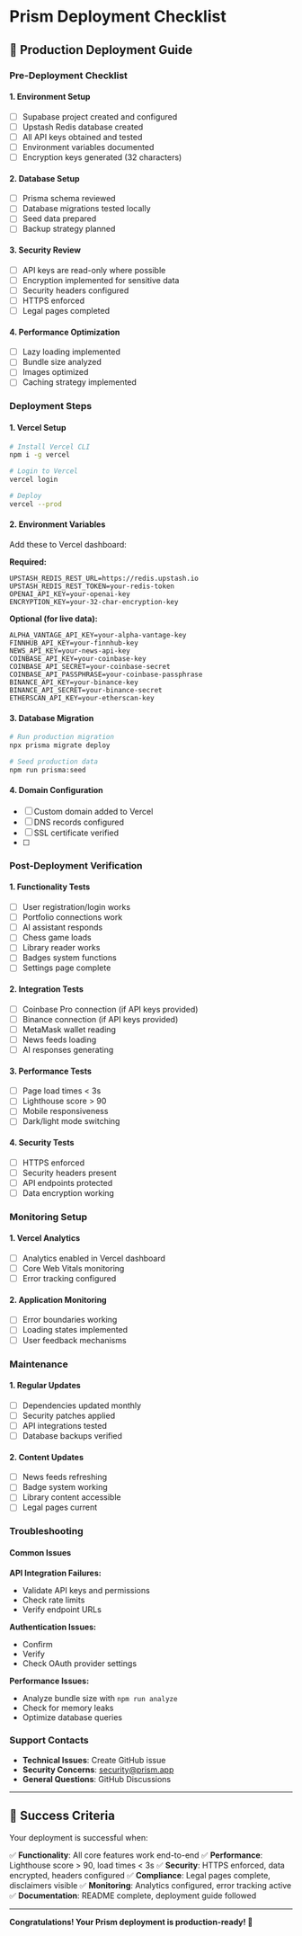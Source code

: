 # Prism Deployment Checklist

## 🚀 Production Deployment Guide

### Pre-Deployment Checklist

#### 1. Environment Setup
- [ ] Supabase project created and configured
- [ ] Upstash Redis database created
- [ ] All API keys obtained and tested
- [ ] Environment variables documented
- [ ] Encryption keys generated (32 characters)

#### 2. Database Setup
- [ ] Prisma schema reviewed
- [ ] Database migrations tested locally
- [ ] Seed data prepared
- [ ] Backup strategy planned

#### 3. Security Review
- [ ] API keys are read-only where possible
- [ ] Encryption implemented for sensitive data
- [ ] Security headers configured
- [ ] HTTPS enforced
- [ ] Legal pages completed

#### 4. Performance Optimization
- [ ] Lazy loading implemented
- [ ] Bundle size analyzed
- [ ] Images optimized
- [ ] Caching strategy implemented

### Deployment Steps

#### 1. Vercel Setup
```bash
# Install Vercel CLI
npm i -g vercel

# Login to Vercel
vercel login

# Deploy
vercel --prod
```

#### 2. Environment Variables
Add these to Vercel dashboard:

**Required:**
```
UPSTASH_REDIS_REST_URL=https://redis.upstash.io
UPSTASH_REDIS_REST_TOKEN=your-redis-token
OPENAI_API_KEY=your-openai-key
ENCRYPTION_KEY=your-32-char-encryption-key
```

**Optional (for live data):**
```
ALPHA_VANTAGE_API_KEY=your-alpha-vantage-key
FINNHUB_API_KEY=your-finnhub-key
NEWS_API_KEY=your-news-api-key
COINBASE_API_KEY=your-coinbase-key
COINBASE_API_SECRET=your-coinbase-secret
COINBASE_API_PASSPHRASE=your-coinbase-passphrase
BINANCE_API_KEY=your-binance-key
BINANCE_API_SECRET=your-binance-secret
ETHERSCAN_API_KEY=your-etherscan-key
```

#### 3. Database Migration
```bash
# Run production migration
npx prisma migrate deploy

# Seed production data
npm run prisma:seed
```

#### 4. Domain Configuration
- [ ] Custom domain added to Vercel
- [ ] DNS records configured
- [ ] SSL certificate verified
- [ ] 

### Post-Deployment Verification

#### 1. Functionality Tests
- [ ] User registration/login works
- [ ] Portfolio connections work
- [ ] AI assistant responds
- [ ] Chess game loads
- [ ] Library reader works
- [ ] Badges system functions
- [ ] Settings page complete

#### 2. Integration Tests
- [ ] Coinbase Pro connection (if API keys provided)
- [ ] Binance connection (if API keys provided)
- [ ] MetaMask wallet reading
- [ ] News feeds loading
- [ ] AI responses generating

#### 3. Performance Tests
- [ ] Page load times < 3s
- [ ] Lighthouse score > 90
- [ ] Mobile responsiveness
- [ ] Dark/light mode switching

#### 4. Security Tests
- [ ] HTTPS enforced
- [ ] Security headers present
- [ ] API endpoints protected
- [ ] Data encryption working

### Monitoring Setup

#### 1. Vercel Analytics
- [ ] Analytics enabled in Vercel dashboard
- [ ] Core Web Vitals monitoring
- [ ] Error tracking configured

#### 2. Application Monitoring
- [ ] Error boundaries working
- [ ] Loading states implemented
- [ ] User feedback mechanisms

### Maintenance

#### 1. Regular Updates
- [ ] Dependencies updated monthly
- [ ] Security patches applied
- [ ] API integrations tested
- [ ] Database backups verified

#### 2. Content Updates
- [ ] News feeds refreshing
- [ ] Badge system working
- [ ] Library content accessible
- [ ] Legal pages current

### Troubleshooting

#### Common Issues

**API Integration Failures:**
- Validate API keys and permissions
- Check rate limits
- Verify endpoint URLs

**Authentication Issues:**
- Confirm 
- Verify 
- Check OAuth provider settings

**Performance Issues:**
- Analyze bundle size with `npm run analyze`
- Check for memory leaks
- Optimize database queries

### Support Contacts

- **Technical Issues**: Create GitHub issue
- **Security Concerns**: security@prism.app
- **General Questions**: GitHub Discussions

---

## 🎯 Success Criteria

Your deployment is successful when:

✅ **Functionality**: All core features work end-to-end
✅ **Performance**: Lighthouse score > 90, load times < 3s
✅ **Security**: HTTPS enforced, data encrypted, headers configured
✅ **Compliance**: Legal pages complete, disclaimers visible
✅ **Monitoring**: Analytics configured, error tracking active
✅ **Documentation**: README complete, deployment guide followed

---

**Congratulations! Your Prism deployment is production-ready! 🎉**
